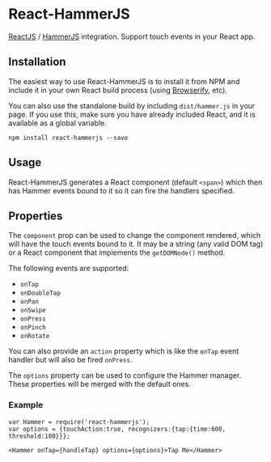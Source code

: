 React-HammerJS
==============

[ReactJS](http://facebook.github.io/react/) / [HammerJS](http://hammerjs.github.io) integration. Support touch events in your React app.


## Installation

The easiest way to use React-HammerJS is to install it from NPM and include it in your own React build process (using [Browserify](http://browserify.org), etc).

You can also use the standalone build by including `dist/hammer.js` in your page. If you use this, make sure you have already included React, and it is available as a global variable.

```
npm install react-hammerjs --save
```


## Usage

React-HammerJS generates a React component (default `<span>`) which then has Hammer events bound to it so it can fire the handlers specified.

## Properties

The `component` prop can be used to change the component rendered, which will have the touch events bound to it. It may be a string (any valid DOM tag) or a React component that implements the `getDOMNode()` method.

The following events are supported:

* `onTap`
* `onDoubleTap`
* `onPan`
* `onSwipe`
* `onPress`
* `onPinch`
* `onRotate`

You can also provide an `action` property which is like the `onTap` event handler but will also be fired `onPress`.

The `options` property can be used to configure the Hammer manager. These properties will be merged with the default ones.
### Example

```
var Hammer = require('react-hammerjs');
var options = {touchAction:true, recognizers:{tap:{time:600, threshold:100}}};

<Hammer onTap={handleTap} options={options}>Tap Me</Hammer>
```
